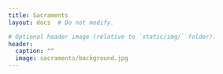 ```yaml
---
title: Sacraments
layout: docs  # Do not modify.

# Optional header image (relative to `static/img/` folder).
header:
  caption: ""
  image: sacraments/background.jpg
---
```

